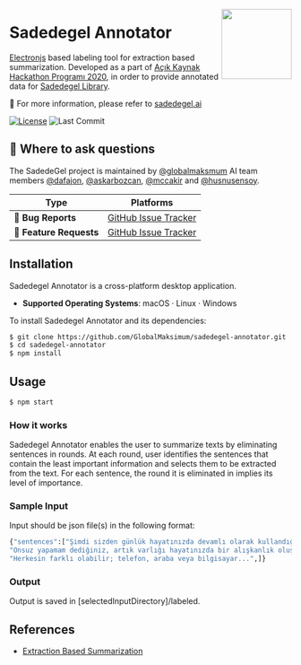 <a href="http://sadedegel.ai"><img src="https://sadedegel.ai/dist/img/logo-2.png?s=280&v=4" width="125" height="125" align="right" /></a>


# Sadedegel Annotator
[Electronjs](https://www.electronjs.org/) based labeling tool for extraction based summarization. Developed as a part of [Açık Kaynak Hackathon Programı 2020](https://www.acikhack.com/), in order to provide annotated data for [Sadedegel Library](https://github.com/GlobalMaksimum/sadedegel).

📖 For more information, please refer to [sadedegel.ai](http://sadedegel.ai)

[![License](https://img.shields.io/pypi/l/sadedegel)](https://github.com/GlobalMaksimum/sadedegel-annotator/blob/master/LICENSE)
![Last Commit](https://img.shields.io/github/last-commit/globalmaksimum/sadedegel-annotator?style=plastic&logo=GitHub)

## 💬 Where to ask questions

The SadedeGel project is maintained by [@globalmaksmum](https://github.com/GlobalMaksimum) AI team members
[@dafajon](https://github.com/dafajon),
[@askarbozcan](https://github.com/askarbozcan),
[@mccakir](https://github.com/mccakir) and 
[@husnusensoy](https://github.com/husnusensoy). 

| Type                     | Platforms                                              |
| ------------------------ | ------------------------------------------------------ |
| 🚨 **Bug Reports**       | [GitHub Issue Tracker]                                 |
| 🎁 **Feature Requests**  | [GitHub Issue Tracker]                                 |

[github issue tracker]: https://github.com/GlobalMaksimum/sadedegel-annotator/issues

## Installation

Sadedegel Annotator is a cross-platform desktop application. 

- **Supported Operating Systems**: macOS · Linux · Windows 

To install Sadedegel Annotator and its dependencies:

```sh
$ git clone https://github.com/GlobalMaksimum/sadedegel-annotator.git
$ cd sadedegel-annotator
$ npm install
```

## Usage

```sh
$ npm start
```

### How it works

Sadedegel Annotator enables the user to summarize texts by eliminating sentences in rounds. At each round, user identifies the sentences that contain the least important information and selects them to be extracted from the text. For each sentence, the round it is eliminated in implies its level of importance.

### Sample Input 

Input should be json file(s) in the following format:

 ```sh
{"sentences":["Şimdi sizden günlük hayatınızda devamlı olarak kullandığınız bir unsuru düşünmenizi istiyorum.",
"Onsuz yapamam dediğiniz, artık varlığı hayatınızda bir alışkanlık oluşturmuş, yokluğu ise panik sebebi olan...",
"Herkesin farklı olabilir; telefon, araba veya bilgisayar...",]}
 ```

### Output

Output is saved in [selectedInputDirectory]/labeled.

## References

* [Extraction Based Summarization](https://en.wikipedia.org/wiki/Automatic_summarization)
